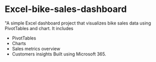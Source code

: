 # Excel-bike-sales-dashboard
"A simple Excel dashboard project that visualizes bike sales data using PivotTables and chart.
It includes 
- PivotTables
- Charts
- Sales metrics overview
- Customers insights
  Built using Microsoft 365.
